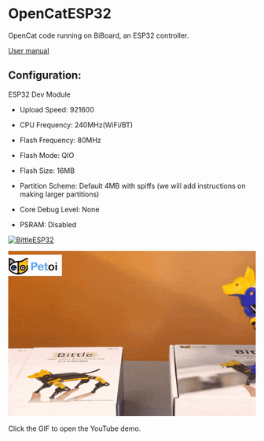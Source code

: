 # OpenCatESP32

OpenCat code running on BiBoard, an ESP32 controller. 

[User manual](https://docs.petoi.com/arduino-ide/upload-sketch-for-biboard)


## Configuration:

ESP32 Dev Module

* Upload Speed: 921600

* CPU Frequency: 240MHz(WiFi/BT)

* Flash Frequency: 80MHz

* Flash Mode: QIO

* Flash Size: 16MB

* Partition Scheme: Default 4MB with spiffs (we will add instructions on making larger partitions)

* Core Debug Level: None

* PSRAM: Disabled


[![BittleESP32](https://github.com/PetoiCamp/NonCodeFiles/blob/master/gif/BiBoard.gif)](https://www.youtube.com/watch?v=GTgps_H990w)

[![BittleGap](https://github.com/PetoiCamp/NonCodeFiles/blob/master/gif/gap.gif)](https://youtu.be/1qhNRSQTcG4)

Click the GIF to open the YouTube demo.


